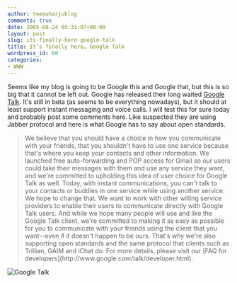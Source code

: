 ```yaml
---
author: teemuharjublog
comments: true
date: 2005-08-24 05:31:07+00:00
layout: post
slug: its-finally-here-google-talk
title: It’s finally here… Google Talk
wordpress_id: 60
categories:
- WWW
---
```


Seems like my blog is going to be Google this and Google that, but this is so big that it cannot be left out. Google has released their long waited [Google Talk](http://talk.google.com). It's still in beta (as seems to be everything nowadays), but it should at least support instant messaging and voice calls. I will test this for sure today and probably post some comments here. Like suspected they are using Jabber protocol and here is what Google has to say about open standards.





<blockquote>
We believe that you should have a choice in how you communicate with your friends, that you shouldn't have to use one service because that's where you keep your contacts and other information. We launched free auto-forwarding and POP access for Gmail so our users could take their messages with them and use any service they want, and we're committed to upholding this idea of user choice for Google Talk as well. Today, with instant communications, you can't talk to your contacts or buddies in one service while using another service. We hope to change that. We want to work with other willing service providers to enable their users to communicate directly with Google Talk users. And while we hope many people will use and like the Google Talk client, we're committed to making it as easy as possible for you to communicate with your friends using the client that you want--even if it doesn't happen to be ours. That's why we're also supporting open standards and the same protocol that clients such as Trillian, GAIM and iChat do. For more details, please visit our [FAQ for developers](http://www.google.com/talk/developer.html).
</blockquote>




![Google Talk](/wp-content/talk_logo.gif)
